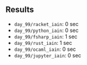 
## Results

- `day_99/racket_iain`: 0 sec
- `day_99/python_iain`: 0 sec
- `day_99/fsharp_iain`: 1 sec
- `day_99/rust_iain`: 1 sec
- `day_99/ocaml_iain`: 0 sec
- `day_99/jupyter_iain`: 0 sec
